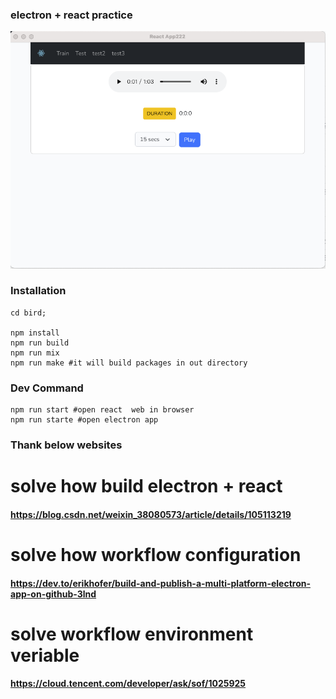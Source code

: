 ### electron + react practice 

![main page](./WX20230110-204633.png)

### Installation
```shell
cd bird;

npm install
npm run build
npm run mix
npm run make #it will build packages in out directory
```
### Dev Command
```shell
npm run start #open react  web in browser
npm run starte #open electron app

```


### Thank below websites

# solve how build electron + react
#### https://blog.csdn.net/weixin_38080573/article/details/105113219

# solve how workflow configuration
#### https://dev.to/erikhofer/build-and-publish-a-multi-platform-electron-app-on-github-3lnd

# solve workflow environment veriable
#### https://cloud.tencent.com/developer/ask/sof/1025925

